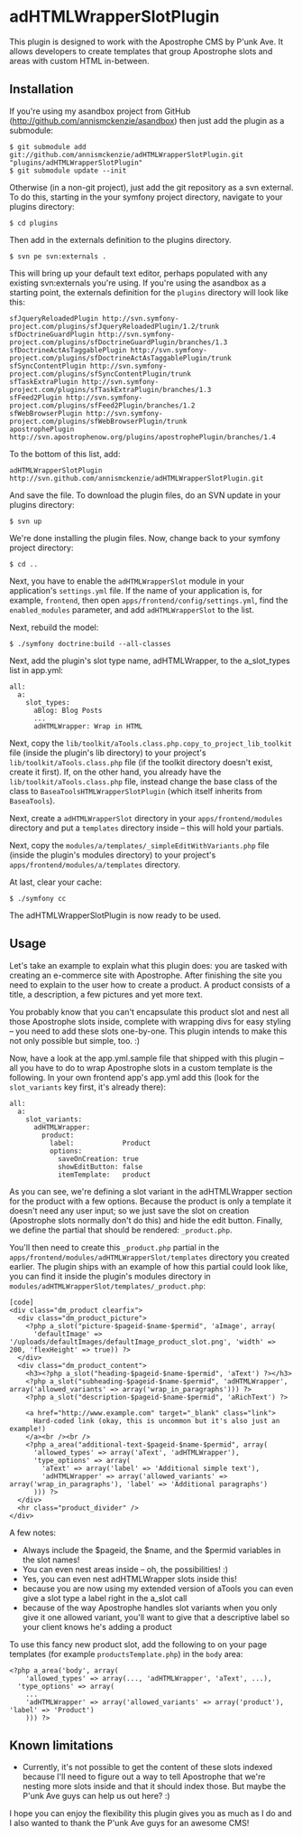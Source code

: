 # adHTMLWrapperSlotPlugin

This plugin is designed to work with the Apostrophe CMS by P'unk Ave. It allows developers to create templates that 
group Apostrophe slots and areas with custom HTML in-between.

## Installation

If you're using my asandbox project from GitHub (http://github.com/annismckenzie/asandbox) then just add the plugin as a submodule:

    $ git submodule add git://github.com/annismckenzie/adHTMLWrapperSlotPlugin.git "plugins/adHTMLWrapperSlotPlugin"
    $ git submodule update --init

Otherwise (in a non-git project), just add the git repository as a svn external. To do this, starting in the your symfony project directory, navigate to your plugins directory:

    $ cd plugins

Then add in the externals definition to the plugins directory.

    $ svn pe svn:externals .

This will bring up your default text editor, perhaps populated with any existing svn:externals you're using.  If you're using the asandbox as a starting point, the externals definition for the `plugins` directory
will look like this:

    sfJqueryReloadedPlugin http://svn.symfony-project.com/plugins/sfJqueryReloadedPlugin/1.2/trunk
    sfDoctrineGuardPlugin http://svn.symfony-project.com/plugins/sfDoctrineGuardPlugin/branches/1.3
    sfDoctrineActAsTaggablePlugin http://svn.symfony-project.com/plugins/sfDoctrineActAsTaggablePlugin/trunk
    sfSyncContentPlugin http://svn.symfony-project.com/plugins/sfSyncContentPlugin/trunk
    sfTaskExtraPlugin http://svn.symfony-project.com/plugins/sfTaskExtraPlugin/branches/1.3
    sfFeed2Plugin http://svn.symfony-project.com/plugins/sfFeed2Plugin/branches/1.2
    sfWebBrowserPlugin http://svn.symfony-project.com/plugins/sfWebBrowserPlugin/trunk
    apostrophePlugin http://svn.apostrophenow.org/plugins/apostrophePlugin/branches/1.4

To the bottom of this list, add:

    adHTMLWrapperSlotPlugin http://svn.github.com/annismckenzie/adHTMLWrapperSlotPlugin.git

And save the file.  To download the plugin files, do an SVN update in your plugins directory:

    $ svn up

We're done installing the plugin files.  Now, change back to your symfony project directory:

    $ cd ..

Next, you have to enable the `adHTMLWrapperSlot` module in your application's `settings.yml` file.  If the name of your application is, for example, `frontend`, then open `apps/frontend/config/settings.yml`, find the `enabled_modules` parameter, and add `adHTMLWrapperSlot` to the list.

Next, rebuild the model:

    $ ./symfony doctrine:build --all-classes

Next, add the plugin's slot type name, adHTMLWrapper, to the a_slot_types list in app.yml:

    all:
      a:
        slot_types:
          aBlog: Blog Posts
          ...
          adHTMLWrapper: Wrap in HTML

Next, copy the `lib/toolkit/aTools.class.php.copy_to_project_lib_toolkit` file (inside the plugin's lib directory) to your project's `lib/toolkit/aTools.class.php` file (if the toolkit directory doesn't exist, create it first). If, on the other hand, you already have the `lib/toolkit/aTools.class.php` file, instead change the base class of the class to `BaseaToolsHTMLWrapperSlotPlugin` (which itself inherits from `BaseaTools`).

Next, create a `adHTMLWrapperSlot` directory in your `apps/frontend/modules` directory and put a `templates` directory inside – this will hold your partials.

Next, copy the `modules/a/templates/_simpleEditWithVariants.php` file (inside the plugin's modules directory) to your project's `apps/frontend/modules/a/templates` directory.

At last, clear your cache:

    $ ./symfony cc

The adHTMLWrapperSlotPlugin is now ready to be used.

## Usage

Let's take an example to explain what this plugin does: you are tasked with creating an e-commerce site with Apostrophe. 
After finishing the site you need to explain to the user how to create a product. A product consists of a title, a description, 
a few pictures and yet more text.

You probably know that you can't encapsulate this product slot and nest all those Apostrophe slots inside, complete with wrapping divs 
for easy styling – you need to add these slots one-by-one. This plugin intends to make this not only possible but simple, too. :)

Now, have a look at the app.yml.sample file that shipped with this plugin – all you have to do to wrap Apostrophe slots in a custom template 
is the following. In your own frontend app's app.yml add this (look for the `slot_variants` key first, it's already there):

    all:
      a:
        slot_variants:
          adHTMLWrapper:
            product:
              label:            Product
              options:
                saveOnCreation: true
                showEditButton: false
                itemTemplate:   product

As you can see, we're defining a slot variant in the adHTMLWrapper section for the product with a few options. 
Because the product is only a template it doesn't need any user input; so we just save the slot on creation 
(Apostrophe slots normally don't do this) and hide the edit button. Finally, we define the partial that should be rendered: `_product.php`.

You'll then need to create this `_product.php` partial in the `apps/frontend/modules/adHTMLWrapperSlot/templates` directory you created earlier. 
The plugin ships with an example of how this partial could look like, you can find it inside the plugin's modules directory in `modules/adHTMLWrapperSlot/templates/_product.php`:

    [code]
    <div class="dm_product clearfix">
      <div class="dm_product_picture">
        <?php a_slot("picture-$pageid-$name-$permid", 'aImage', array(
          'defaultImage' => '/uploads/defaultImages/defaultImage_product_slot.png', 'width' => 200, 'flexHeight' => true)) ?>
      </div>
      <div class="dm_product_content">
        <h3><?php a_slot("heading-$pageid-$name-$permid", 'aText') ?></h3>
        <?php a_slot("subheading-$pageid-$name-$permid", 'adHTMLWrapper', array('allowed_variants' => array('wrap_in_paragraphs'))) ?>
        <?php a_slot("description-$pageid-$name-$permid", 'aRichText') ?>
        
        <a href="http://www.example.com" target="_blank" class="link">
          Hard-coded link (okay, this is uncommon but it's also just an example!)
        </a><br /><br />
        <?php a_area("additional-text-$pageid-$name-$permid", array(
          'allowed_types' => array('aText', 'adHTMLWrapper'), 
          'type_options' => array(
            'aText' => array('label' => 'Additional simple text'),
            'adHTMLWrapper' => array('allowed_variants' => array('wrap_in_paragraphs'), 'label' => 'Additional paragraphs')
          ))) ?>
      </div>
      <hr class="product_divider" />
    </div>

A few notes:

  * Always include the $pageid, the $name, and the $permid variables in the slot names!
  * You can even nest areas inside – oh, the possibilities! :)
  * Yes, you can even nest adHTMLWrapper slots inside this!
  * because you are now using my extended version of aTools you can even give a slot type a label right in the a_slot call
  * because of the way Apostrophe handles slot variants when you only give it one allowed variant, you'll want to give that a descriptive label so your client knows he's adding a product

To use this fancy new product slot, add the following to on your page templates (for example `productsTemplate.php`) in the `body` area:

    <?php a_area('body', array(
    	'allowed_types' => array(..., 'adHTMLWrapper', 'aText', ...),
      'type_options' => array(
        ...
        'adHTMLWrapper' => array('allowed_variants' => array('product'), 'label' => 'Product')
    	))) ?>

## Known limitations

  * Currently, it's not possible to get the content of these slots indexed because I'll need to figure out a way to tell Apostrophe that we're nesting more slots inside and that it should index those. But maybe the P'unk Ave guys can help us out here? :)

I hope you can enjoy the flexibility this plugin gives you as much as I do and I also wanted to thank the P'unk Ave guys for an awesome CMS!
